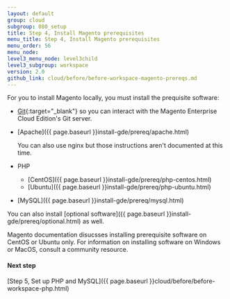 ```yaml
---
layout: default
group: cloud
subgroup: 080_setup
title: Step 4, Install Magento prerequisites
menu_title: Step 4, Install Magento prerequisites
menu_order: 56
menu_node: 
level3_menu_node: level3child
level3_subgroup: workspace
version: 2.0
github_link: cloud/before/before-workspace-magento-prereqs.md
---
```


For you to install Magento locally, you must install the prequisite software:

*	[Git](https://git-scm.com/book/en/v2/Getting-Started-Installing-Git){:target="_blank"} so you can interact with the Magento Enterprise Cloud Edition's Git server.
*	[Apache]({{ page.baseurl }}install-gde/prereq/apache.html)

	You can also use nginx but those instructions aren't documented at this time.
*	PHP

	*	[CentOS]({{ page.baseurl }}install-gde/prereq/php-centos.html)
	*	[Ubuntu]({{ page.baseurl }}install-gde/prereq/php-ubuntu.html)
*	[MySQL]({{ page.baseurl }}install-gde/prereq/mysql.html)

You can also install [optional software]({{ page.baseurl }}install-gde/prereq/optional.html) as well.

<div class="bs-callout bs-callout-info" id="info" markdown="1">
Magento documentation disucsses installing prerequisite software on CentOS or Ubuntu only. For information on installing software on Windows or MacOS, consult a community resource.
</div>

#### Next step
[Step 5, Set up PHP and MySQL]({{ page.baseurl }}cloud/before/before-workspace-php.html)